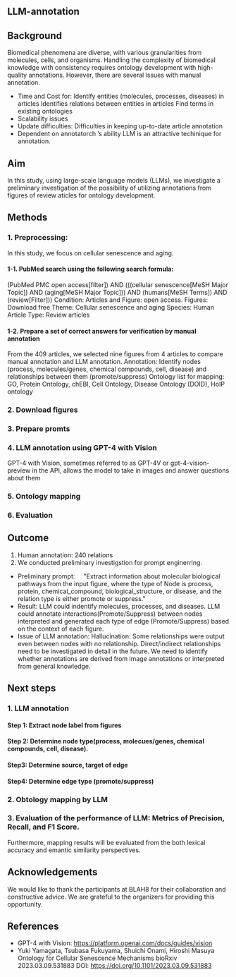 ## LLM-annotation
## Background
Biomedical phenomena are diverse, with various granularities from molecules, cells, and organisms. Handling the complexity of biomedical knowledge with consistency requires ontology development with high-quality annotations. 
However, there are several issues with manual annotation.
* Time and Cost for:
  Identify entities (molecules, processes, diseases) in articles
  Identifies relations between entities in articles
  Find terms in existing ontologies
* Scalability issues
* Update difficulties:
  Difficulties in keeping up-to-date article annotation
* Dependent on annotatorch ’s ability
LLM is an attractive techinique for annotation. 


## Aim
In this study, using large-scale language models (LLMs), we investigate a preliminary investigation of the possibility of utilizing annotations from figures of review aticles for ontology development. 


## Methods
### 1. Preprocessing: 
In this study, we focus on cellular senescence and aging.

 #### 1-1. PubMed search using the following search formula:
(PubMed PMC open access[filter]) AND (((cellular senescence[MeSH Major Topic]) AND (aging[MeSH Major Topic])) AND (humans[MeSH Terms]) AND (review[Filter])) 
Condition:
    Articles and Figure: open access.
    Figures: Download free
    Theme: Cellular senescence and aging
    Species: Human
    Article Type: Review articles

 #### 1-2. Prepare a set of correct answers for verification by manual annotation 
From the 409 articles, we selected nine figures from 4 articles to compare manual annotation and LLM annotation.
Annotation: Identify nodes (process, molecules/genes, chemical compounds, cell, disease) and relationships between them (promote/suppress)
Ontology list for mapping: GO, Protein Ontology, chEBI, Cell Ontology, Disease Ontology (DOID),  HoIP ontology

### 2.  Download figures

### 3. Prepare promts

### 4. LLM annotation using GPT-4 with Vision
GPT-4 with Vision, sometimes referred to as GPT-4V or gpt-4-vision-preview in the API, allows the model to take in images and answer questions about them


### 5. Ontology mapping

### 6. Evaluation

## Outcome
1.	Human annotation: 240 relations
2.	We conducted preliminary investigstion for prompt enginerring.
* Preliminary prompt:
    "Extract information about molecular biological pathways from the input figure, where the type of Node is process, protein, chemical_compound, biological_structure, or disease, and the relation type is either promote or suppress."
* Result:
LLM could indentify molecules, processes, and diseases.
LLM could annotate interactions(Promote/Suppress)  between nodes interpreted and generated each type of edge (Promote/Suppress) based on the context of each figure.
* Issue of LLM annotation:
 Hallucination: Some relationships were output even between nodes with no relationship.
 Direct/indirect relationships need to be investigated in detail in the future. We need to identify whether annotations are derived from image annotations or interpreted from general knowledge.

## Next steps
### 1. LLM annotation
#### Step 1: Extract node label from figures 
#### Step 2: Determine node type(process, molecues/genes, chemical compounds, cell, disease).
#### Step3: Determine source, target of edge
#### Step4: Determine edge type (promote/suppress)   
### 2. Obtology mapping by LLM
### 3. Evaluation of the performance of LLM: Metrics of Precision, Recall, and F1 Score. 
 Furthermore, mapping results will be  evaluated from the both 
lexical accuracy and emantic similarity perspectives.



## Acknowledgements
We would like to thank the participants at BLAH8 for their collaboration and constructive advice. We are grateful to the organizers for providing this opportunity.

## References
* GPT-4 with Vision: https://platform.openai.com/docs/guides/vision
* Yuki Yamagata, Tsubasa Fukuyama, Shuichi Onami, Hiroshi Masuya
Ontology for Cellular Senescence Mechanisms
bioRxiv 2023.03.09.531883
DOI: https://doi.org/10.1101/2023.03.09.531883
